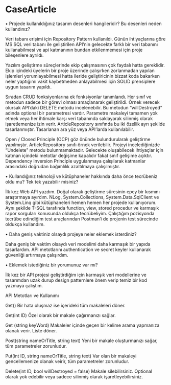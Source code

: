 # CaseArticle

•	Projede kullanıldığınız tasarım desenleri hangileridir? Bu desenleri neden kullandınız?

Veri tabanı erişimi için Repository Pattern kullanıldı. Günün ihtiyaçlarına göre MS SQL veri tabanı ile geliştirilen API’nin gelecekte farklı bir veri tabanını kullanabilmesi ve api katmanının bundan etkilenmemesi için proje bileşenlere ayrıldı.

Yazılım geliştirme süreçlerinde ekip çalışmasının çok faydalı hatta gereklidir. Ekip içindeki üyelerin bir proje üzerinde çalışırken zorlanmadan yapılan işlemleri yorumlayabilmesi hatta ileride geliştiricinin bizzat koda bakarken neler yaptığımı vakit kaybetmeden anlayabilmesi için SOLID prensiplere uygun tasarım yapıldı.

Sıradan CRUD fonksiyonlarına ek fonksiyonlar tanımlandı. Her sınıf ve metodun sadece bir görevi olması amaçlanarak geliştirildi. Örnek verecek olursak API’daki DELETE metodu incelenebilir. Bu metodun “willDestroyed” adında optional bir parametresi vardır. Parametre makaleyi tamamen yok etmek veya her ihtimale karşı veri tabanında saklayarak silinmiş olarak işaretlemenize izin verir. ArticleRepository sınıfında bu iki özellik ayrı şekilde tasarlanmıştır. Tasarlanan ara yüz veya API’larda kullanılabilir.

Open / Closed Principle (OCP) göz önünde bulundurularak geliştirme yapılmıştır. ArticleRepository sınıfı örnek verilebilir. Projeyi incelediğinizde “Undelete” metodu bulunmamaktadır. Gelecekte oluşabilecek ihtiyaçlar için katman içindeki metotlar değişime kapalıdır fakat sınıf gelişime açıktır.
Dependency Inversion Principle uygulanmaya çalışılarak katmanlar arasındaki doğrudan bağımlılık azaltılmaya çalışılmıştır.


•	Kullandığınız teknoloji ve kütüphaneler hakkında daha önce tecrübeniz oldu mu? Tek tek yazabilir misiniz?

İlk kez Web API yazdım. Doğal olarak geliştirme süresinin epey bir kısmını araştırmaya ayırdım. NLog, System.Collections, System.Data.SqlClient ve System.Linq gibi kütüphaneleri hemen hemen her projede kullanıyorum. Aynı şekilde T-SQL tarafında function, view, stored procedur ve karmaşık rapor sorguları konusunda oldukça tecrübeliyim. Çalıştığım pozisyonda tecrübe edindiğim test araçlarından Postman’i de projenin test sürecinde oldukça kullandım.


•	Daha geniş vaktiniz olsaydı projeye neler eklemek isterdiniz?

Daha geniş bir vaktim olsaydı veri modelimi daha karmaşık bir yapıda tasarlardım. API metotlarını authentication ve secret keyler kullanarak güvenliği artırmaya çalışırdım.


•	Eklemek istediğiniz bir yorumunuz var mı?

İlk kez bir API projesi geliştirdiğim için karmaşık veri modellerine ve tasarımdan uzak durup design patternlere önem verip temiz bir kod yazmaya çalıştım.


API Metotları ve Kullanımı

Get() Bir hata oluşmaz ise içerideki tüm makaleleri döner.

Get(int ID) Özel olarak bir makale çağırmanızı sağlar.

Get (string keyWord) Makaleler içinde geçen bir kelime arama yapmanıza olanak verir. Liste döner.

Post(string nameOrTitle, string text) Yeni bir makale oluşturmanızı sağar, tüm parametreler zorunludur.

Put(int ID, string nameOrTitle, string text) Var olan bir makaleyi gencellemenize olanak veirir, tüm parametreler zorunludur.

Delete(int ID, bool willDestroyed = false) Makale silebilirsiniz. Optional olarak yok edebilir veya sadece silinmiş olarak işaretleyebilirsiniz.
